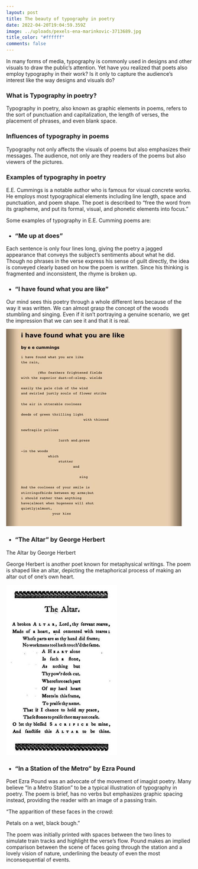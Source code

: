 ```yaml
---
layout: post
title: The beauty of typography in poetry
date: 2022-04-20T19:04:59.359Z
image: ../uploads/pexels-ena-marinkovic-3713689.jpg
title_color: "#ffffff"
comments: false
---
```

<!--StartFragment-->

In many forms of media, typography is commonly used in designs and other visuals to draw the public’s attention. Yet have you realized that poets also employ typography in their work? Is it only to capture the audience’s interest like the way designs and visuals do?

### **What is Typography in poetry?**

Typography in poetry, also known as graphic elements in poems, refers to the sort of punctuation and capitalization, the length of verses, the placement of phrases, and even blank space.

### **Influences of typography in poems**

Typography not only affects the visuals of poems but also emphasizes their messages. The audience, not only are they readers of the poems but also viewers of the pictures.

### Examples of typography in poetry

E.E. Cummings is a notable author who is famous for visual concrete works. He employs most typographical elements including line length, space and punctuation, and poem shape. The poet is described to “free the word from its grapheme, and put its formal, visual, and phonetic elements into focus.”

Some examples of typography in E.E. Cumming poems are:

* ### “Me up at does”

Each sentence is only four lines long, giving the poetry a jagged appearance that conveys the subject’s sentiments about what he did. Though no phrases in the verse express his sense of guilt directly, the idea is conveyed clearly based on how the poem is written. Since his thinking is fragmented and inconsistent, the rhyme is broken up.

* ### “I have found what you are like”

Our mind sees this poetry through a whole different lens because of the way it was written. We can almost grasp the concept of the woods stumbling and singing. Even if it isn’t portraying a genuine scenario, we get the impression that we can see it and that it is real.

![](../uploads/i-have-found-what-you-are-like-by-ee-cummings.png)

* ### “The Altar” by George Herbert

The Altar by George Herbert

George Herbert is another poet known for metaphysical writings. The poem is shaped like an altar, depicting the metaphorical process of making an altar out of one’s own heart.

![](../uploads/the-altar-by-george-herbert.png)

* ### “In a Station of the Metro” by Ezra Pound

Poet Ezra Pound was an advocate of the movement of imagist poetry. Many believe “In a Metro Station” to be a typical illustration of typography in poetry. The poem is brief, has no verbs but emphasizes graphic spacing instead, providing the reader with an image of a passing train.

“The apparition of these faces in the crowd:

Petals on a wet, black bough.”

The poem was initially printed with spaces between the two lines to simulate train tracks and highlight the verse’s flow. Pound makes an implied comparison between the scene of faces going through the station and a lovely vision of nature, underlining the beauty of even the most inconsequential of events.



<!--EndFragment-->